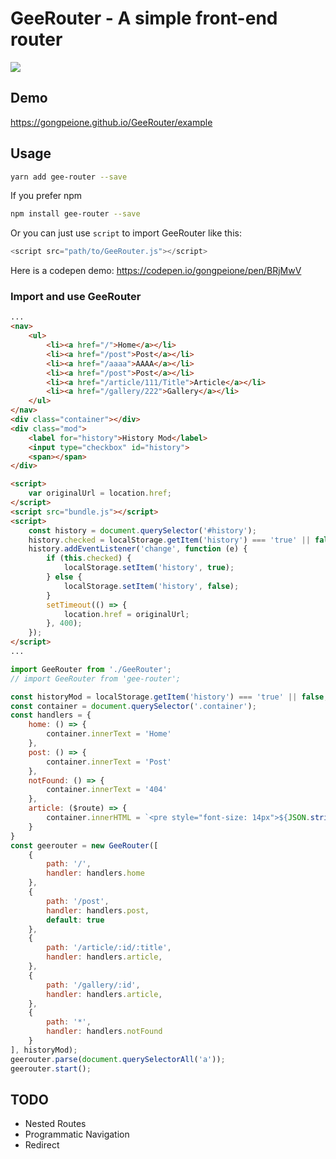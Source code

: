 # GeeRouter - A simple front-end router

[![](https://img.shields.io/badge/npm-1.0.4-blue.svg)](https://www.npmjs.com/package/gee-router)

## Demo

https://gongpeione.github.io/GeeRouter/example

## Usage

```bash
yarn add gee-router --save
```

If you prefer npm

```bash
npm install gee-router --save
```

Or you can just use `script` to import GeeRouter like this:

```javascript
<script src="path/to/GeeRouter.js"></script>
```

Here is a codepen demo: https://codepen.io/gongpeione/pen/BRjMwV

### Import and use GeeRouter
```html
...
<nav>
    <ul>
        <li><a href="/">Home</a></li>
        <li><a href="/post">Post</a></li>
        <li><a href="/aaaa">AAAA</a></li>
        <li><a href="/post">Post</a></li>
        <li><a href="/article/111/Title">Article</a></li>
        <li><a href="/gallery/222">Gallery</a></li>
    </ul>
</nav>
<div class="container"></div>
<div class="mod">
    <label for="history">History Mod</label>
    <input type="checkbox" id="history">
    <span></span>
</div>

<script>
    var originalUrl = location.href;
</script>
<script src="bundle.js"></script>
<script>
    const history = document.querySelector('#history');
    history.checked = localStorage.getItem('history') === 'true' || false;
    history.addEventListener('change', function (e) {
        if (this.checked) {
        	localStorage.setItem('history', true);
        } else {
	        localStorage.setItem('history', false);
        }
        setTimeout(() => {
	        location.href = originalUrl;
        }, 400);
    });
</script>
...
```
```javascript
import GeeRouter from './GeeRouter';
// import GeeRouter from 'gee-router';

const historyMod = localStorage.getItem('history') === 'true' || false;
const container = document.querySelector('.container');
const handlers = {
	home: () => {
		container.innerText = 'Home'
	},
	post: () => {
		container.innerText = 'Post'
	},
	notFound: () => {
		container.innerText = '404'
	},
	article: ($route) => {
		container.innerHTML = `<pre style="font-size: 14px">${JSON.stringify($route, null, '\t')}</pre>`;
	}
}
const geerouter = new GeeRouter([
	{
		path: '/',
		handler: handlers.home
	},
	{
		path: '/post',
		handler: handlers.post,
		default: true
	},
	{
		path: '/article/:id/:title',
		handler: handlers.article,
	},
	{
		path: '/gallery/:id',
		handler: handlers.article,
	},
	{
		path: '*',
		handler: handlers.notFound
	}
], historyMod);
geerouter.parse(document.querySelectorAll('a'));
geerouter.start();
```

## TODO

- Nested Routes
- Programmatic Navigation
- Redirect